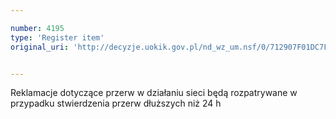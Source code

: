 ```yaml
---

number: 4195
type: 'Register item'
original_uri: 'http://decyzje.uokik.gov.pl/nd_wz_um.nsf/0/712907F01DC7F6E7C1257AFB002F8507?OpenDocument'


---
```


Reklamacje dotyczące przerw w działaniu sieci będą rozpatrywane w przypadku stwierdzenia przerw dłuższych niż 24 h
